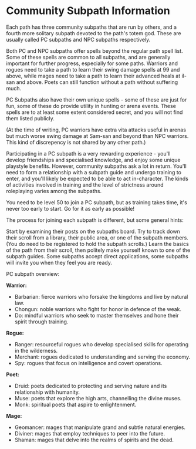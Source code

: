 # Community Subpath Information

Each path has three community subpaths that are run by others, and a fourth more solitary subpath devoted to the path's totem god. These are usually called PC subpaths and NPC subpaths respectively.

Both PC and NPC subpaths offer spells beyond the regular path spell list. Some of these spells are common to all subpaths, and are generally important for further progress, especially for some paths. Warriors and rogues need to take a path to learn their swing damage spells at 99 and above, while mages need to take a path to learn their advanced heals at il-san and above. Poets can still function without a path without suffering much.

PC Subpaths also have their own unique spells - some of these are just for fun, some of these do provide utility in hunting or arena events. These spells are to at least some extent considered secret, and you will not find them listed publicly.

(At the time of writing, PC warriors have extra vita attacks useful in arenas but much worse swing damage at Sam-san and beyond than NPC warriors. This kind of discrepency is not shared by any other path.)

Participating in a PC subpath is a very rewarding experience - you'll develop friendships and specialised knowledge, and enjoy some unique playstyle benefits. However, community subpaths ask a lot in return. You'll need to form a relationship with a subpath guide and undergo training to enter, and you'll likely be expected to be able to act in-character. The kinds of activities involved in training and the level of strictness around roleplaying varies among the subpaths.

You need to be level 50 to join a PC subpath, but as training takes time, it's never too early to start. Go for it as early as possible!

The process for joining each subpath is different, but some general hints:

Start by examining their posts on the subpaths board. Try to track down their scroll from a library, their public area, or one of the subpath members. (You do need to be registered to hold the subpath scrolls.) Learn the basics of the path from their scroll, then politely make yourself known to one of the subpath guides. Some subpaths accept direct applications, some subpaths will invite you when they feel you are ready.

PC subpath overview:

**Warrior:**

- Barbarian: fierce warriors who forsake the kingdoms and live by natural law.
- Chongun: noble warriors who fight for honor in defence of the weak.
- Do: mindful warriors who seek to master themselves and hone their spirit through training.

**Rogue:**

- Ranger: resourceful rogues who develop specialised skills for operating in the wilderness.
- Merchant: rogues dedicated to understanding and serving the economy.
- Spy: rogues that focus on intelligence and covert operations.

**Poet:**

- Druid: poets dedicated to protecting and serving nature and its relationship with humanity.
- Muse: poets that explore the high arts, channelling the divine muses.
- Monk: spiritual poets that aspire to enlightenment.

**Mage:**

- Geomancer: mages that manipulate grand and subtle natural energies.
- Diviner: mages that employ techniques to peer into the future.
- Shaman: mages that delve into the realms of spirits and the dead.
